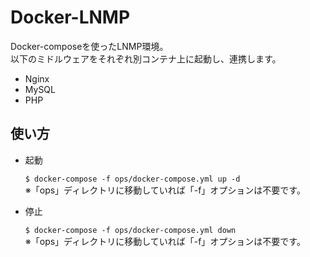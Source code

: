 # Docker-LNMP

Docker-composeを使ったLNMP環境。    
以下のミドルウェアをそれぞれ別コンテナ上に起動し、連携します。
* Nginx
* MySQL
* PHP

## 使い方

* 起動

  `$ docker-compose -f ops/docker-compose.yml up -d`    
  ※「ops」ディレクトリに移動していれば「-f」オプションは不要です。

* 停止

  `$ docker-compose -f ops/docker-compose.yml down`    
  ※「ops」ディレクトリに移動していれば「-f」オプションは不要です。

